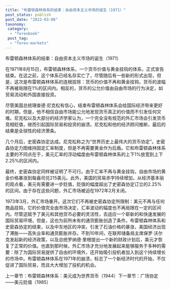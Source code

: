 ```yaml
---
title: "布雷顿森林体系的结束：自由资本主义市场的诞生（1971）"
post_status: publish
post_date: "2022-03-08"
taxonomy:
 category: 
  - "forexbook"
 post_tag: 
  - "forex-markets"
---
```


布雷顿森林体系的结束：自由资本主义市场的诞生（1971）

在1971年8月15日，布雷顿森林体系，一个货币价值与黄金挂钩的体系，正式宣告结束。在这之前，这个体系已经名存实亡了，尽管随后有一些新的形式出现，但是，这次是布雷顿森林体系的连根拔除：货币的价值不再和黄金挂钩，货币的波幅不再被局限在1%的区间内。相反的，货币的公允价值由自由市场的行为决定，如贸易流动和外国直接投资。

尽管美国总统理查德·尼克松有信心，结束布雷顿森林体系会给国际经济带来更好的时期，但是，他不相信自由市场能公允地发现货币真正的价值而不引发任何灾难。尼克松以及大部分的经济学家认为，一个完全没有规范的外汇市场会引发货币竞相贬值，继而引起国际贸易和投资的崩溃。尼克松和他的经济顾问推断，最后的结果是全球性的经济萧条。

几个月后，史密森协定达成。尼克松称之为“世界历史上最伟大的货币协定”。史密森协定力图维持固定汇率制度，但是不再需要黄金作为后盾。它和布雷顿森林体系主要的不同点在于，美元汇率的浮动幅度由布雷顿森林体系的上下1%放宽到上下2.25%的区间内。

最终，史密森协定同样被证明了不可行。由于汇率不再与黄金挂钩，自由市场的黄金价格暴涨到每盎司兑215美元。此外，美国的贸易赤字持续增加，从经济基本丽的观点看，美元有需要进一步贬值，贬值的幅度超出了史密森协定订立的2.25%的区间。由于存在这些问题，外汇市场被迫在1972年2月关闭。

1973年3月，外汇市场重开。这次它们不再被史密森协定所限制：美元不再与任何商品挂钩，它的价值完全由市场决定，汇率波动的幅度也不再局限在一定的区间内。尽管这赋予了美元和其他货币必要的灵活性，去适应一个崭新的和快速发展的国际贸易环境，但是，这也为前所未有的通货膨胀创造了条件。布雷顿森林体系和史密森协定的结束，以及中东地区的冲突，引发了石油价格的暴涨，美国经济出现了滞胀——高失业率和通货膨胀并存。不到10年间，在联邦储备局主席保罗·沃尔克发起新的经济政策，以及总统罗纳德·里根提出一个新的财政计划后，美元才恢复了正常的价值。也直到那时候，外汇市场才充分地发展起来能够服务于多种的需要：除了为国际贸易提供了自由的环境外，还开始吸引投机者加入到这个持续增长的市场中。布雷顿森林体系在1971年的崩溃，标志了一个新经济时代的开始，不仅促进了国际贸易，而且大大增加了投机的机会。

上一章节：布雷顿森林体系：美元成为世界货币（1944）下一章节：广场协定——美元贬值（1985）
